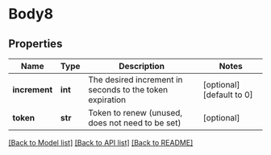 # Body8

## Properties
Name | Type | Description | Notes
------------ | ------------- | ------------- | -------------
**increment** | **int** | The desired increment in seconds to the token expiration | [optional] [default to 0]
**token** | **str** | Token to renew (unused, does not need to be set) | [optional] 

[[Back to Model list]](../README.md#documentation-for-models) [[Back to API list]](../README.md#documentation-for-api-endpoints) [[Back to README]](../README.md)

